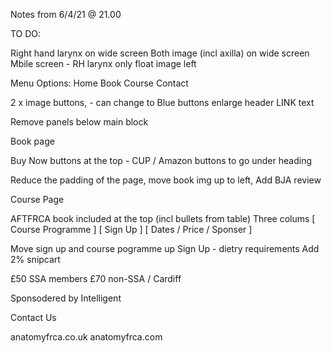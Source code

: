 Notes from 6/4/21 @ 21.00

TO DO:

Right hand larynx on wide screen
Both image (incl axilla) on wide screen
Mbile screen - RH larynx only
float image left

Menu Options:
Home
Book
Course
Contact

2 x image buttons, - can change to Blue buttons
enlarge header LINK text

Remove panels below main block

Book page

Buy Now buttons at the top - CUP / Amazon
buttons to go under heading

Reduce the padding of the page, move book img up to left,
Add BJA review

Course Page

AFTFRCA book included at the top
(incl bullets from table)
Three colums
[ Course Programme ] [ Sign Up ] [ Dates / Price / Sponser ]

Move sign up and course pogramme up
Sign Up - dietry requirements
Add 2% snipcart

£50 SSA members
£70 non-SSA / Cardiff

Sponsodered by Intelligent

Contact Us

anatomyfrca.co.uk
anatomyfrca.com
